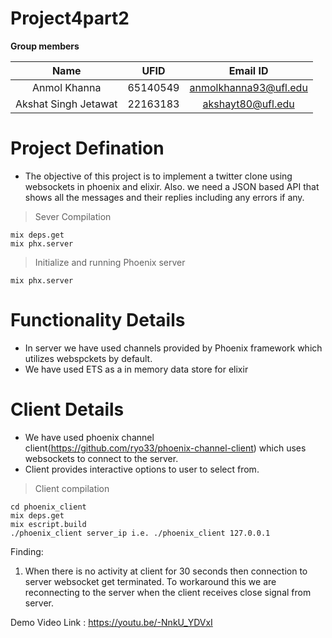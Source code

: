 # Project4part2

**Group members**

| Name                 | UFID     | Email ID                 |
| :------------------: | :------: | :----------------------: |
| Anmol Khanna         | 65140549 | anmolkhanna93@ufl.edu    |
| Akshat Singh Jetawat | 22163183 | akshayt80@ufl.edu        |

# Project Defination

- The objective of this project is to implement a twitter clone using websockets in phoenix and elixir. Also. we need
  a JSON based API that shows all the messages and their replies including any errors if any.


> Sever Compilation

```
mix deps.get
mix phx.server
```
 
> Initialize and running Phoenix server

``` 
mix phx.server
```
  
# Functionality Details

- In server we have used channels provided by Phoenix framework which utilizes webspckets by default.
- We have used ETS as a in memory data store for elixir

# Client Details

- We have used phoenix channel client(https://github.com/ryo33/phoenix-channel-client) which uses websockets to connect to the server.
- Client provides interactive options to user to select from.

> Client compilation
```
cd phoenix_client
mix deps.get
mix escript.build
./phoenix_client server_ip i.e. ./phoenix_client 127.0.0.1
```

Finding:
1. When there is no activity at client for 30 seconds then connection to server websocket get terminated. To workaround this we are reconnecting to the server when the client receives close signal from server.

Demo Video Link : https://youtu.be/-NnkU_YDVxI


